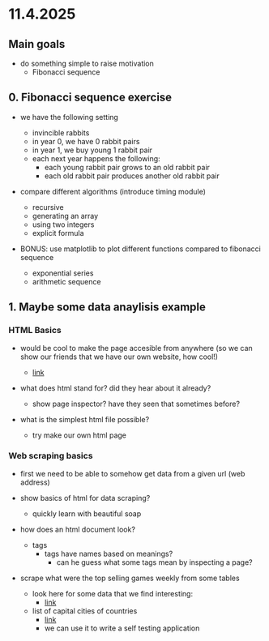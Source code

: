 # 11.4.2025

## Main goals

- do something simple to raise motivation
  - Fibonacci sequence

## 0. Fibonacci sequence exercise

- we have the following setting
  - invincible rabbits
  - in year 0, we have 0 rabbit pairs
  - in year 1, we buy young 1 rabbit pair
  - each next year happens the following:
    - each young rabbit pair grows to an old rabbit pair
    - each old rabbit pair produces another old rabbit pair

- compare different algorithms (introduce timing module)
  - recursive
  - generating an array
  - using two integers
  - explicit formula

- BONUS: use matplotlib to plot different functions compared to fibonacci sequence
  - exponential series
  - arithmetic sequence

## 1. Maybe some data anaylisis example

### HTML Basics

- would be cool to make the page accesible from anywhere (so we can show our friends that we have our own website, how cool!)
  - [link](https://docs.github.com/en/pages/getting-started-with-github-pages/creating-a-github-pages-site)

- what does html stand for? did they hear about it already?
  - show page inspector? have they seen that sometimes before?

- what is the simplest html file possible?
  - try make our own html page

### Web scraping basics

- first we need to be able to somehow get data from a given url (web address)

- show basics of html for data scraping?
  - quickly learn with beautiful soap

- how does an html document look?
  - tags
    - tags have names based on meanings? 
      - can he guess what some tags mean by inspecting a page?

- scrape what were the top selling games weekly from some tables
  - look here for some data that we find interesting:
    - [link](https://en.wikipedia.org/wiki/List_of_lists_of_lists)
  - list of capital cities of countries
    - [link](https://en.wikipedia.org/wiki/List_of_national_capitals)
    - we can use it to write a self testing application